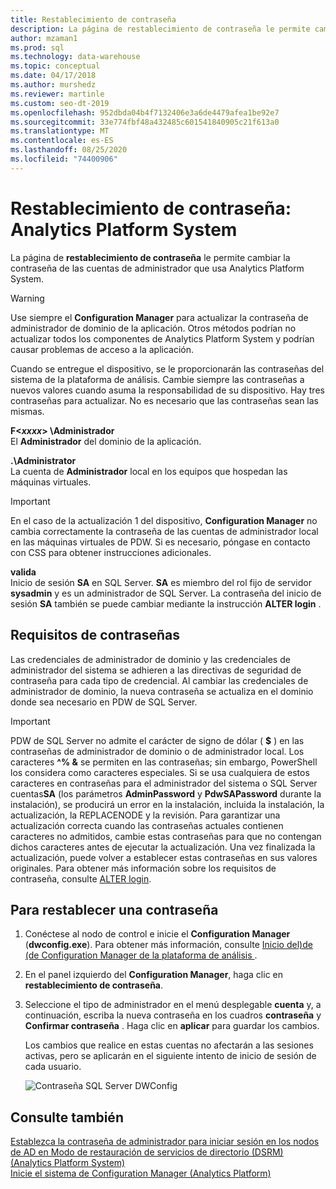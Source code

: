 ```yaml
---
title: Restablecimiento de contraseña
description: La página de restablecimiento de contraseña le permite cambiar la contraseña de las cuentas de administrador que usa Analytics Platform System.
author: mzaman1
ms.prod: sql
ms.technology: data-warehouse
ms.topic: conceptual
ms.date: 04/17/2018
ms.author: murshedz
ms.reviewer: martinle
ms.custom: seo-dt-2019
ms.openlocfilehash: 952dbda04b4f7132406e3a6de4479afea1be92e7
ms.sourcegitcommit: 33e774fbf48a432485c601541840905c21f613a0
ms.translationtype: MT
ms.contentlocale: es-ES
ms.lasthandoff: 08/25/2020
ms.locfileid: "74400906"
---
```

# <a name="password-reset---analytics-platform-system"></a>Restablecimiento de contraseña: Analytics Platform System
La página de **restablecimiento de contraseña** le permite cambiar la contraseña de las cuentas de administrador que usa Analytics Platform System.  
  
> [!WARNING]  
> Use siempre el **Configuration Manager** para actualizar la contraseña de administrador de dominio de la aplicación. Otros métodos podrían no actualizar todos los componentes de Analytics Platform System y podrían causar problemas de acceso a la aplicación.  
  
Cuando se entregue el dispositivo, se le proporcionarán las contraseñas del sistema de la plataforma de análisis. Cambie siempre las contraseñas a nuevos valores cuando asuma la responsabilidad de su dispositivo. Hay tres contraseñas para actualizar. No es necesario que las contraseñas sean las mismas.  
  
**F<*xxxx*> \Administrador**  
El **Administrador** del dominio de la aplicación.  
  
**.\Administrator**  
La cuenta de **Administrador** local en los equipos que hospedan las máquinas virtuales.  
  
> [!IMPORTANT]  
> En el caso de la actualización 1 del dispositivo, **Configuration Manager** no cambia correctamente la contraseña de las cuentas de administrador local en las máquinas virtuales de PDW. Si es necesario, póngase en contacto con CSS para obtener instrucciones adicionales.  
  
**valida**  
Inicio de sesión **SA** en SQL Server. **SA** es miembro del rol fijo de servidor **sysadmin** y es un administrador de SQL Server. La contraseña del inicio de sesión **SA** también se puede cambiar mediante la instrucción **ALTER login** .  
  
## <a name="password-requirements"></a>Requisitos de contraseñas  
Las credenciales de administrador de dominio y las credenciales de administrador del sistema se adhieren a las directivas de seguridad de contraseña para cada tipo de credencial. Al cambiar las credenciales de administrador de dominio, la nueva contraseña se actualiza en el dominio donde sea necesario en PDW de SQL Server.  
  
> [!IMPORTANT]  
> PDW de SQL Server no admite el carácter de signo de dólar ( **$** ) en las contraseñas de administrador de dominio o de administrador local. Los caracteres **^% &** se permiten en las contraseñas; sin embargo, PowerShell los considera como caracteres especiales. Si se usa cualquiera de estos caracteres en contraseñas para el administrador del sistema o SQL Server cuentas**SA** (los parámetros **AdminPassword** y **PdwSAPassword** durante la instalación), se producirá un error en la instalación, incluida la instalación, la actualización, la REPLACENODE y la revisión. Para garantizar una actualización correcta cuando las contraseñas actuales contienen caracteres no admitidos, cambie estas contraseñas para que no contengan dichos caracteres antes de ejecutar la actualización. Una vez finalizada la actualización, puede volver a establecer estas contraseñas en sus valores originales. Para obtener más información sobre los requisitos de contraseña, consulte [ALTER login](../t-sql/statements/alter-login-transact-sql.md).  
  
## <a name="to-reset-a-password"></a>Para restablecer una contraseña  
  
1.  Conéctese al nodo de control e inicie el **Configuration Manager** (**dwconfig.exe**). Para obtener más información, consulte [Inicio del&#41;de &#40;de Configuration Manager de la plataforma de análisis ](launch-the-configuration-manager.md).  
  
2.  En el panel izquierdo del **Configuration Manager**, haga clic en **restablecimiento de contraseña**.  
  
3.  Seleccione el tipo de administrador en el menú desplegable **cuenta** y, a continuación, escriba la nueva contraseña en los cuadros **contraseña** y **Confirmar contraseña** . Haga clic en **aplicar** para guardar los cambios.  
  
    Los cambios que realice en estas cuentas no afectarán a las sesiones activas, pero se aplicarán en el siguiente intento de inicio de sesión de cada usuario.  
  
    ![Contraseña SQL Server DWConfig](./media/password-reset/SQL_Server_PDW_DWConfig_TopPW.png "SQL_Server_PDW_DWConfig_TopPW")  
  
## <a name="see-also"></a>Consulte también  
[Establezca la contraseña de administrador para iniciar sesión en los nodos de AD en Modo de restauración de servicios de directorio &#40;DSRM&#41; &#40;Analytics Platform System&#41;](set-admin-password-for-logging-on-to-ad-nodes-in-directory-services-restore-mode.md)  
[Inicie el sistema de Configuration Manager &#40;Analytics Platform&#41;](launch-the-configuration-manager.md)  
  
